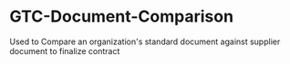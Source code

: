 # GTC-Document-Comparison
Used to Compare an organization's standard document against supplier document to finalize contract

